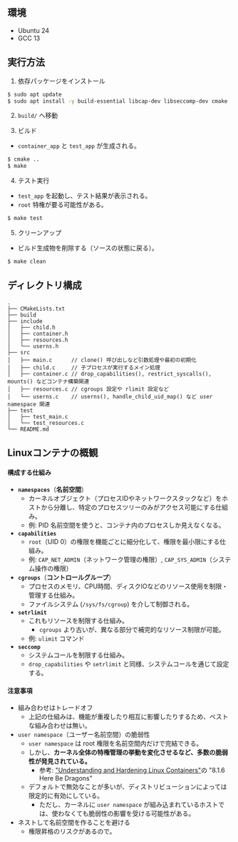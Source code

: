 ## 環境
- Ubuntu 24
- GCC 13

## 実行方法

1.  依存パッケージをインストール
```sh
$ sudo apt update
$ sudo apt install -y build-essential libcap-dev libseccomp-dev cmake
```

2. `build/` へ移動

3. ビルド
  - `container_app` と `test_app` が生成される。
```sh
$ cmake ..
$ make
```

4. テスト実行
  - `test_app` を起動し、テスト結果が表示される。
  - `root` 特権が要る可能性がある。
```sh
$ make test
```

5. クリーンアップ
  - ビルド生成物を削除する（ソースの状態に戻る）。
```sh
$ make clean
```

## ディレクトリ構成

```
.
├── CMakeLists.txt
├── build
├── include
│   ├── child.h
│   ├── container.h
│   ├── resources.h
│   └── userns.h
├── src
│   ├── main.c      // clone() 呼び出しなど引数処理や最初の初期化
│   ├── child.c     // 子プロセスが実行するメイン処理
│   ├── container.c // drop_capabilities(), restrict_syscalls(), mounts() などコンテナ構築関連
│   ├── resources.c // cgroups 設定や rlimit 設定など
│   └── userns.c    // userns(), handle_child_uid_map() など user namespace 関連
├── test
│   ├── test_main.c
│   └── test_resources.c
└── README.md
```

## Linuxコンテナの概観

#### 構成する仕組み

- **`namespaces`**（**名前空間**）
  - カーネルオブジェクト（プロセスIDやネットワークスタックなど）をホストから分離し、特定のプロセスツリーのみがアクセス可能にする仕組み。
  - 例: PID 名前空間を使うと、コンテナ内のプロセスしか見えなくなる。
- **`capabilities`**
  - `root`（UID 0）の権限を機能ごとに細分化して、権限を最小限にする仕組み。
  - 例: `CAP_NET_ADMIN`（ネットワーク管理の権限）, `CAP_SYS_ADMIN`（システム操作の権限）
- **`cgroups`**（**コントロールグループ**）
  - プロセスのメモリ、CPU時間、ディスクIOなどのリソース使用を制限・管理する仕組み。
  - ファイルシステム (`/sys/fs/cgroup`) を介して制御される。
- **`setrlimit`**
  - これもリソースを制限する仕組み。
    - `cgroups` より古いが、異なる部分で補完的なリソース制限が可能。
  - 例: `ulimit` コマンド
- **`seccomp`**
  - システムコールを制限する仕組み。
  - `drop_capabilities` や `setrlimit` と同様、システムコールを通じて設定する。

#### 注意事項

- 組み合わせはトレードオフ
  - 上記の仕組みは、機能が重複したり相互に影響したりするため、ベストな組み合わせは無い。
- `user namespace`（ユーザー名前空間）の脆弱性
  - `user namespace` は root 権限を名前空間内だけで完結できる。
  - しかし、**カーネル全体の特権管理の挙動を変化させるなど、多数の脆弱性が発見されている。**
    - 参考: 
["Understanding and Hardening Linux Containers"](https://www.nccgroup.com/media/eoxggcfy/_ncc_group_understanding_hardening_linux_containers-1-1.pdf)の "8.1.6 Here Be Dragons" 
  - デフォルトで無効なことが多いが、ディストリビューションによっては限定的に有効にしている。
    - ただし、カーネルに `user namespace` が組み込まれているホストでは、使わなくても脆弱性の影響を受ける可能性がある。
- ネストして名前空間を作ることを避ける
  - 権限昇格のリスクがあるので。
